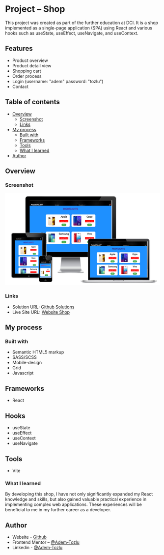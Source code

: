 # Project – Shop

This project was created as part of the further education at DCI. 
It is a shop implemented as a single-page application (SPA) using React and various hooks such as useState, useEffect, useNavigate, and useContext.

## Features

- Product overview
- Product detail view
- Shopping cart
- Order process
- Login (username: "adem" password: "tozlu")
- Contact

## Table of contents

- [Overview](#overview)
  - [Screenshot](#screenshot)
  - [Links](#links)
- [My process](#my-process)
  - [Built with](#built-with)
  - [Frameworks](#frameworks)
  - [Tools](#tools)
  - [What I learned](#what-i-learned)
- [Author](#author)



## Overview

### Screenshot

![Screenshot](public/screenshot.png)




### Links

- Solution URL: [Github Solutions](https://github.com/Adem-Tozlu/Project-Shop)
- Live Site URL: [Website Shop](https://project-shop-xi.vercel.app/)

## My process

### Built with

- Semantic HTML5 markup
- SASS/SCSS
- Mobile-design
- Grid
- Javascript

## Frameworks
 - React

## Hooks
 - useState
 - useEffect
 - useContext
 - useNavigate

## Tools
 - Vite

### What I learned


By developing this shop, I have not only significantly expanded my React knowledge and skills, but also gained valuable practical experience in implementing complex web applications.
These experiences will be beneficial to me in my further career as a developer.
## Author

- Website - [Github](https://github.com/Adem-Tozlu)
- Frontend Mentor – [@Adem-Tozlu](https://www.frontendmentor.io/profile/Adem-Tozlu)
- Linkedin - [@Adem-Tozlu](https://www.linkedin.com/in/adem-tozlu-8906b52a5)